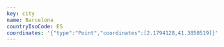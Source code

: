 ```yaml
---
key: city
name: Barcelona
countryIsoCode: ES
coordinates: '{"type":"Point","coordinates":[2.1794128,41.3850519]}'
---
```

